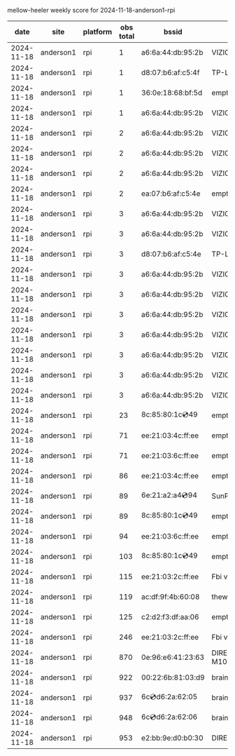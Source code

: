 mellow-heeler weekly score for 2024-11-18-anderson1-rpi

|date|site|platform|obs total|bssid|ssid|
|--|--|--|--|--|--|
|2024-11-18|anderson1|rpi|1|a6:6a:44:db:95:2b|VIZIOCastAudio2517|
|2024-11-18|anderson1|rpi|1|d8:07:b6:af:c5:4f|TP-Link_C54F|
|2024-11-18|anderson1|rpi|1|36:0e:18:68:bf:5d|empty_ssid|
|2024-11-18|anderson1|rpi|1|a6:6a:44:db:95:2b|VIZIOCastAudio4738|
|2024-11-18|anderson1|rpi|2|a6:6a:44:db:95:2b|VIZIOCastAudio9287|
|2024-11-18|anderson1|rpi|2|a6:6a:44:db:95:2b|VIZIOCastAudio7345|
|2024-11-18|anderson1|rpi|2|a6:6a:44:db:95:2b|VIZIOCastAudio8165|
|2024-11-18|anderson1|rpi|2|ea:07:b6:af:c5:4e|empty_ssid|
|2024-11-18|anderson1|rpi|3|a6:6a:44:db:95:2b|VIZIOCastAudio4838|
|2024-11-18|anderson1|rpi|3|a6:6a:44:db:95:2b|VIZIOCastAudio8153|
|2024-11-18|anderson1|rpi|3|d8:07:b6:af:c5:4e|TP-Link_C54F|
|2024-11-18|anderson1|rpi|3|a6:6a:44:db:95:2b|VIZIOCastAudio8403|
|2024-11-18|anderson1|rpi|3|a6:6a:44:db:95:2b|VIZIOCastAudio3842|
|2024-11-18|anderson1|rpi|3|a6:6a:44:db:95:2b|VIZIOCastAudio9685|
|2024-11-18|anderson1|rpi|3|a6:6a:44:db:95:2b|VIZIOCastAudio1028|
|2024-11-18|anderson1|rpi|3|a6:6a:44:db:95:2b|VIZIOCastAudio1924|
|2024-11-18|anderson1|rpi|3|a6:6a:44:db:95:2b|VIZIOCastAudio2650|
|2024-11-18|anderson1|rpi|3|a6:6a:44:db:95:2b|VIZIOCastAudio1221|
|2024-11-18|anderson1|rpi|23|8c:85:80:1c:cd:49|empty_ssid|
|2024-11-18|anderson1|rpi|71|ee:21:03:4c:ff:ee|empty_ssid|
|2024-11-18|anderson1|rpi|71|ee:21:03:6c:ff:ee|empty_ssid|
|2024-11-18|anderson1|rpi|86|ee:21:03:4c:ff:ee|empty_ssid|
|2024-11-18|anderson1|rpi|89|6e:21:a2:a4:cd:94|SunPower21450|
|2024-11-18|anderson1|rpi|89|8c:85:80:1c:cd:49|empty_ssid|
|2024-11-18|anderson1|rpi|94|ee:21:03:6c:ff:ee|empty_ssid|
|2024-11-18|anderson1|rpi|103|8c:85:80:1c:cd:49|empty_ssid|
|2024-11-18|anderson1|rpi|115|ee:21:03:2c:ff:ee|Fbi van 13|
|2024-11-18|anderson1|rpi|119|ac:df:9f:4b:60:08|theweef|
|2024-11-18|anderson1|rpi|125|c2:d2:f3:df:aa:06|empty_ssid|
|2024-11-18|anderson1|rpi|246|ee:21:03:2c:ff:ee|Fbi van 13|
|2024-11-18|anderson1|rpi|870|0e:96:e6:41:23:63|DIRECT-63-HP M102 LaserJet|
|2024-11-18|anderson1|rpi|922|00:22:6b:81:03:d9|braingang2|
|2024-11-18|anderson1|rpi|937|6c:cd:d6:2a:62:05|braingang2_5GEXT|
|2024-11-18|anderson1|rpi|948|6c:cd:d6:2a:62:06|braingang2_2GEXT|
|2024-11-18|anderson1|rpi|953|e2:bb:9e:d0:b0:30|DIRECT-9ED03030|
